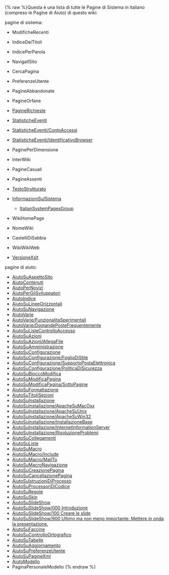 {% raw %}Questa è una lista di tutte le Pagine di Sistema in italiano (compreso
le Pagine di Aiuto) di questo wiki:

pagine di sistema:

- ModificheRecenti
- IndiceDeiTitoli
- IndicePerParola
- NavigaIlSito
- CercaPagina
- PreferenzeUtente
- PagineAbbandonate
- PagineOrfane
- [PagineRichieste](/PagineRichieste)
- [StatisticheEventi](/StatisticheEventi)
- [StatisticheEventi/ContoAccessi](/StatisticheEventi/ContoAccessi)
- [StatisticheEventi/IdentificativoBrowser](/StatisticheEventi/IdentificativoBrowser)
- PaginePerDimensione
- InterWiki
- PagineCasuali
- PagineAssenti
- [TestoStrutturato](/TestoStrutturato)
- [InformazioniSulSistema](/InformazioniSulSistema)
  
  - [ItalianSystemPagesGroup](/ItalianSystemPagesGroup)
- WikiHomePage
- NomeWiki
- CastelliDiSabbia
- WikiWikiWeb
- [VersioneXslt](/VersioneXslt)

pagine di aiuto:

- [AiutoSuAspettoSito](/AiutoSuAspettoSito)
- [AiutoContenuti](/AiutoContenuti)
- [AiutoPerNovizi](/AiutoPerNovizi)
- [AiutoPerGliSviluppatori](/AiutoPerGliSviluppatori)
- [AiutoIndice](/AiutoIndice)
- [AiutoSuLineeOrizzontali](/AiutoSuLineeOrizzontali)
- [AiutoSuNavigazione](/AiutoSuNavigazione)
- [AiutoVarie](/AiutoVarie)
- [AiutoVarie/FunzionalitaSperimentali](/AiutoVarie/FunzionalitaSperimentali)
- [AiutoVarie/DomandePosteFrequentemente](/AiutoVarie/DomandePosteFrequentemente)
- [AiutoSuListeControlloAccesso](/AiutoSuListeControlloAccesso)
- [AiutoSuAzioni](/AiutoSuAzioni)
- [AiutoSuAzioni/AllegaFile](/AiutoSuAzioni/AllegaFile)
- [AiutoSuAmministrazione](/AiutoSuAmministrazione)
- [AiutoSuConfigurazione](/AiutoSuConfigurazione)
- [AiutoSuConfigurazione/FoglioDiStile](/AiutoSuConfigurazione/FoglioDiStile)
- [AiutoSuConfigurazione/SupportoPostaElettronica](/AiutoSuConfigurazione/SupportoPostaElettronica)
- [AiutoSuConfigurazione/PoliticaDiSicurezza](/AiutoSuConfigurazione/PoliticaDiSicurezza)
- [AiutoSuBloccoModifica](/AiutoSuBloccoModifica)
- [AiutoSuModificaPagina](/AiutoSuModificaPagina)
- [AiutoSuModificaPagina/SottoPagine](/AiutoSuModificaPagina/SottoPagine)
- [AiutoSuFormattazione](/AiutoSuFormattazione)
- [AiutoSuTitoliSezioni](/AiutoSuTitoliSezioni)
- [AiutoSuInstallazione](/AiutoSuInstallazione)
- [AiutoSuInstallazione/ApacheSuMacOsx](/AiutoSuInstallazione/ApacheSuMacOsx)
- [AiutoSuInstallazione/ApacheSuUnix](/AiutoSuInstallazione/ApacheSuUnix)
- [AiutoSuInstallazione/ApacheSuWin32](/AiutoSuInstallazione/ApacheSuWin32)
- [AiutoSuInstallazione/InstallazioneBase](/AiutoSuInstallazione/InstallazioneBase)
- [AiutoSuInstallazione/InternetInformationServer](/AiutoSuInstallazione/InternetInformationServer)
- [AiutoSuInstallazione/RisoluzioneProblemi](/AiutoSuInstallazione/RisoluzioneProblemi)
- [AiutoSuCollegamenti](/AiutoSuCollegamenti)
- [AiutoSuListe](/AiutoSuListe)
- [AiutoSuMacro](/AiutoSuMacro)
- [AiutoSuMacro/Include](/AiutoSuMacro/Include)
- [AiutoSuMacro/MailTo](/AiutoSuMacro/MailTo)
- [AiutoSuMacroNavigazione](/AiutoSuMacroNavigazione)
- [AiutoSuCreazionePagina](/AiutoSuCreazionePagina)
- [AiutoSuCancellazionePagina](/AiutoSuCancellazionePagina)
- [AiutoSuIstruzioniDiProcesso](/AiutoSuIstruzioniDiProcesso)
- [AiutoSuProcessoriDiCodice](/AiutoSuProcessoriDiCodice)
- [AiutoSuRegole](/AiutoSuRegole)
- [AiutoSuSkin](/AiutoSuSkin)
- [AiutoSuSlideShow](/AiutoSuSlideShow)
- [AiutoSuSlideShow/000
Introduzione](/AiutoSuSlideShow/000%20Introduzione)
- [AiutoSuSlideShow/100 Creare le
slide](/AiutoSuSlideShow/100%20Creare%20le%20slide)
- [AiutoSuSlideShow/900 Ultimo ma non meno importante: Mettere in onda
la
presentazione.](/AiutoSuSlideShow/900%20Ultimo%20ma%20non%20meno%20importante%3A%20Mettere%20in%20onda%20la%20presentazione.)
- [AiutoSuFaccine](/AiutoSuFaccine)
- [AiutoSuControlloOrtografico](/AiutoSuControlloOrtografico)
- [AiutoSuTabelle](/AiutoSuTabelle)
- [AiutoSuAggiornamento](/AiutoSuAggiornamento)
- [AiutoSuPreferenzeUtente](/AiutoSuPreferenzeUtente)
- [AiutoSuPagineXml](/AiutoSuPagineXml)
- [AiutoModello](/AiutoModello)
- PaginaPersonaleModello
<update date omitted for speed>{% endraw %}